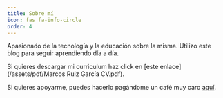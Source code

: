 ```yaml
---
title: Sobre mí
icon: fas fa-info-circle
order: 4
---
```


Apasionado de la tecnología y la educación sobre la misma. Utilizo este blog para seguir aprendiendo día a día.

Si quieres descargar mi curriculum haz click en [este enlace](/assets/pdf/Marcos Ruiz García CV.pdf).

Si quieres apoyarme, puedes hacerlo pagándome un café muy caro [aquí](https://studio.buymeacoffee.com/dashboard).
